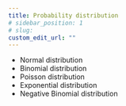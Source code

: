 ```yaml
---
title: Probability distribution
# sidebar_position: 1
# slug: 
custom_edit_url: ""
---
```


- Normal distribution
- Binomial distribution
- Poisson distribution
- Exponential distribution
- Negative Binomial distribution